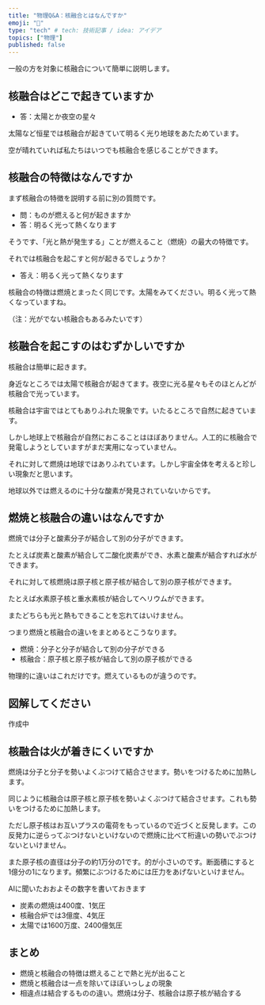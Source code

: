 ```yaml
---
title: "物理Q&A：核融合とはなんですか"
emoji: "💨"
type: "tech" # tech: 技術記事 / idea: アイデア
topics: ["物理"]
published: false
---
```


一般の方を対象に核融合について簡単に説明します。

## 核融合はどこで起きていますか 

- 答：太陽とか夜空の星々

太陽など恒星では核融合が起きていて明るく光り地球をあたためています。

空が晴れていれば私たちはいつでも核融合を感じることができます。

## 核融合の特徴はなんですか 

まず核融合の特徴を説明する前に別の質問です。

- 問：ものが燃えると何が起きますか
- 答：明るく光って熱くなります

そうです、「光と熱が発生する」ことが燃えること（燃焼）の最大の特徴です。

それでは核融合を起こすと何が起きるでしょうか？

- 答え：明るく光って熱くなります

核融合の特徴は燃焼とまったく同じです。太陽をみてください。明るく光って熱くなっていますね。

（注：光がでない核融合もあるみたいです）

## 核融合を起こすのはむずかしいですか 

核融合は簡単に起きます。

身近なところでは太陽で核融合が起きてます。夜空に光る星々もそのほとんどが核融合で光っています。

核融合は宇宙ではとてもありふれた現象です。いたるところで自然に起きています。

しかし地球上で核融合が自然におこることはほぼありません。人工的に核融合で発電しようとしていますがまだ実用になっていません。

それに対して燃焼は地球ではありふれています。しかし宇宙全体を考えると珍しい現象だと思います。

地球以外では燃えるのに十分な酸素が発見されていないからです。

## 燃焼と核融合の違いはなんですか 

燃焼では分子と酸素分子が結合して別の分子ができます。

たとえば炭素と酸素が結合して二酸化炭素ができ、水素と酸素が結合すれば水ができます。

それに対して核燃焼は原子核と原子核が結合して別の原子核ができます。

たとえば水素原子核と重水素核が結合してヘリウムができます。

またどちらも光と熱もできることを忘れてはいけません。

つまり燃焼と核融合の違いをまとめるとこうなります。

- 燃焼：分子と分子が結合して別の分子ができる
- 核融合：原子核と原子核が結合して別の原子核ができる

物理的に違いはこれだけです。燃えているものが違うのです。

## 図解してください 
作成中

## 核融合は火が着きにくいですか 

燃焼は分子と分子を勢いよくぶつけて結合させます。勢いをつけるために加熱します。

同じように核融合は原子核と原子核を勢いよくぶつけて結合させます。これも勢いをつけるために加熱します。

ただし原子核はお互いプラスの電荷をもっているので近づくと反発します。この反発力に逆らってぶつけないといけないので燃焼に比べて桁違いの勢いでぶつけないといけません。

また原子核の直径は分子の約1万分の1です。的が小さいのです。断面積にすると1億分の1になります。頻繁にぶつけるためには圧力をあげないといけません。

AIに聞いたおおよその数字を書いておきます

- 炭素の燃焼は400度、1気圧
- 核融合炉では3億度、4気圧
- 太陽では1600万度、2400億気圧

## まとめ 

- 燃焼と核融合の特徴は燃えることで熱と光が出ること
- 燃焼と核融合は一点を除いてほぼいっしょの現象
- 相違点は結合するものの違い。燃焼は分子、核融合は原子核が結合する
